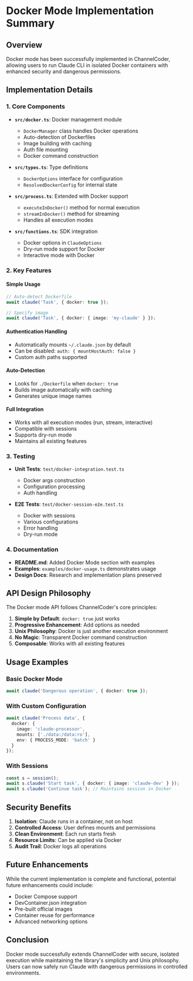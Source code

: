 # Docker Mode Implementation Summary

## Overview

Docker mode has been successfully implemented in ChannelCoder, allowing users to run Claude CLI in isolated Docker containers with enhanced security and dangerous permissions.

## Implementation Details

### 1. **Core Components**

- **`src/docker.ts`**: Docker management module
  - `DockerManager` class handles Docker operations
  - Auto-detection of Dockerfiles
  - Image building with caching
  - Auth file mounting
  - Docker command construction

- **`src/types.ts`**: Type definitions
  - `DockerOptions` interface for configuration
  - `ResolvedDockerConfig` for internal state

- **`src/process.ts`**: Extended with Docker support
  - `executeInDocker()` method for normal execution
  - `streamInDocker()` method for streaming
  - Handles all execution modes

- **`src/functions.ts`**: SDK integration
  - Docker options in `ClaudeOptions`
  - Dry-run mode support for Docker
  - Interactive mode with Docker

### 2. **Key Features**

#### Simple Usage
```typescript
// Auto-detect Dockerfile
await claude('Task', { docker: true });

// Specify image
await claude('Task', { docker: { image: 'my-claude' } });
```

#### Authentication Handling
- Automatically mounts `~/.claude.json` by default
- Can be disabled: `auth: { mountHostAuth: false }`
- Custom auth paths supported

#### Auto-Detection
- Looks for `./Dockerfile` when `docker: true`
- Builds image automatically with caching
- Generates unique image names

#### Full Integration
- Works with all execution modes (run, stream, interactive)
- Compatible with sessions
- Supports dry-run mode
- Maintains all existing features

### 3. **Testing**

- **Unit Tests**: `test/docker-integration.test.ts`
  - Docker args construction
  - Configuration processing
  - Auth handling

- **E2E Tests**: `test/docker-session-e2e.test.ts`
  - Docker with sessions
  - Various configurations
  - Error handling
  - Dry-run mode

### 4. **Documentation**

- **README.md**: Added Docker Mode section with examples
- **Examples**: `examples/docker-usage.ts` demonstrates usage
- **Design Docs**: Research and implementation plans preserved

## API Design Philosophy

The Docker mode API follows ChannelCoder's core principles:

1. **Simple by Default**: `docker: true` just works
2. **Progressive Enhancement**: Add options as needed
3. **Unix Philosophy**: Docker is just another execution environment
4. **No Magic**: Transparent Docker command construction
5. **Composable**: Works with all existing features

## Usage Examples

### Basic Docker Mode
```typescript
await claude('Dangerous operation', { docker: true });
```

### With Custom Configuration
```typescript
await claude('Process data', {
  docker: {
    image: 'claude-processor',
    mounts: ['./data:/data:ro'],
    env: { PROCESS_MODE: 'batch' }
  }
});
```

### With Sessions
```typescript
const s = session();
await s.claude('Start task', { docker: { image: 'claude-dev' } });
await s.claude('Continue task'); // Maintains session in Docker
```

## Security Benefits

1. **Isolation**: Claude runs in a container, not on host
2. **Controlled Access**: User defines mounts and permissions
3. **Clean Environment**: Each run starts fresh
4. **Resource Limits**: Can be applied via Docker
5. **Audit Trail**: Docker logs all operations

## Future Enhancements

While the current implementation is complete and functional, potential future enhancements could include:

- Docker Compose support
- DevContainer.json integration
- Pre-built official images
- Container reuse for performance
- Advanced networking options

## Conclusion

Docker mode successfully extends ChannelCoder with secure, isolated execution while maintaining the library's simplicity and Unix philosophy. Users can now safely run Claude with dangerous permissions in controlled environments.